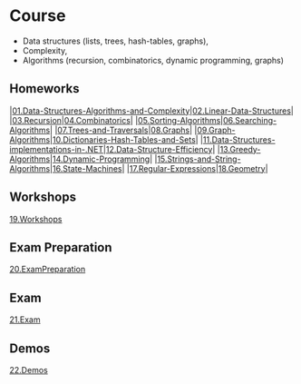 # Course 
- Data structures (lists, trees, hash-tables, graphs), 
- Complexity, 
- Algorithms (recursion, combinatorics, dynamic programming, graphs)

## Homeworks
|[01.Data-Structures-Algorithms-and-Complexity](01.Data-Structures-Algorithms-and-Complexity)|[02.Linear-Data-Structures](02.Linear-Data-Structures)|
|[03.Recursion](03.Recursion)|[04.Combinatorics](04.Combinatorics)|
|[05.Sorting-Algorithms](05.Sorting-Algorithms)|[06.Searching-Algorithms](06.Searching-Algorithms)|
|[07.Trees-and-Traversals](07.Trees-and-Traversals)|[08.Graphs](08.Graphs)|
|[09.Graph-Algorithms](09.Graph-Algorithms)|[10.Dictionaries-Hash-Tables-and-Sets](10.Dictionaries-Hash-Tables-and-Sets)|
|[11.Data-Structures-implementations-in-.NET](11.Data-Structures-implementations-in-.NET)|[12.Data-Structure-Efficiency](12.Data-Structure-Efficiency)|
|[13.Greedy-Algorithms](13.Greedy-Algorithms)|[14.Dynamic-Programming](14.Dynamic-Programming)|
|[15.Strings-and-String-Algorithms](15.Strings-and-String-Algorithms)|[16.State-Machines](16.State-Machines)|
|[17.Regular-Expressions](17.Regular-Expressions)|[18.Geometry](18.Geometry)|

## Workshops
[19.Workshops](19.Workshops)

## Exam Preparation
[20.ExamPreparation](20.ExamPreparation)

## Exam
[21.Exam](21.Exam)

## Demos
[22.Demos](22.Demos)
